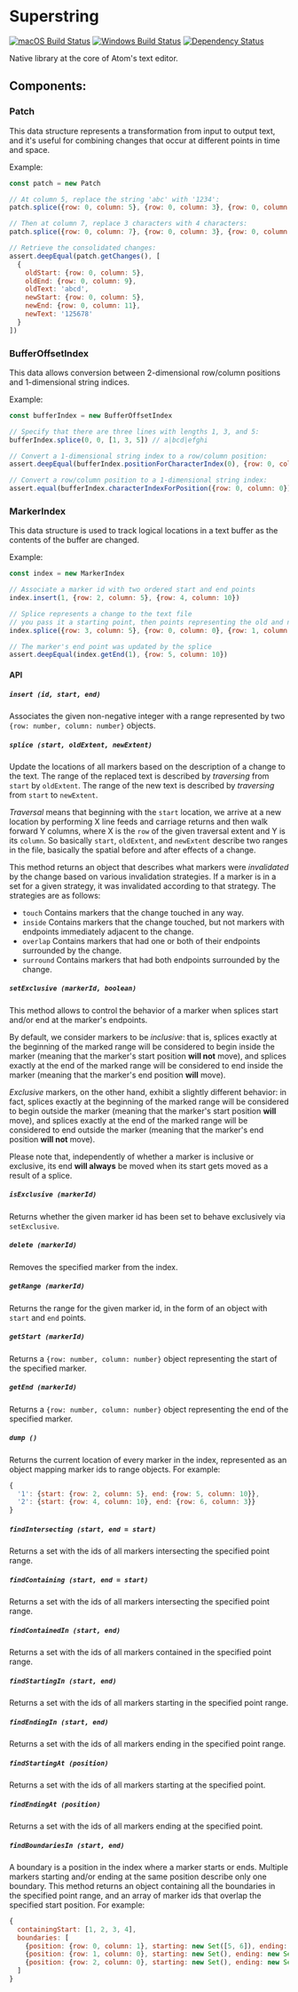 # Superstring
[![macOS Build Status](https://travis-ci.org/atom/superstring.svg?branch=master)](https://travis-ci.org/atom/superstring)
[![Windows Build Status](https://ci.appveyor.com/api/projects/status/n5pack4yk7w80fso/branch/master?svg=true)](https://ci.appveyor.com/project/Atom/superstring/branch/master)
[![Dependency Status](https://david-dm.org/atom/superstring.svg)](https://david-dm.org/atom/superstring)



Native library at the core of Atom's text editor.

## Components:

### Patch

This data structure represents a transformation from input to output text, and it's useful for combining changes that occur at different points in time and space.

Example:
```js
const patch = new Patch

// At column 5, replace the string 'abc' with '1234':
patch.splice({row: 0, column: 5}, {row: 0, column: 3}, {row: 0, column: 4}, 'abc', '1234')

// Then at column 7, replace 3 characters with 4 characters:
patch.splice({row: 0, column: 7}, {row: 0, column: 3}, {row: 0, column: 4}, '34d', '5678')

// Retrieve the consolidated changes:
assert.deepEqual(patch.getChanges(), [
  {
    oldStart: {row: 0, column: 5},
    oldEnd: {row: 0, column: 9},
    oldText: 'abcd',
    newStart: {row: 0, column: 5},
    newEnd: {row: 0, column: 11},
    newText: '125678'
  }
])
```

### BufferOffsetIndex

This data allows conversion between 2-dimensional row/column positions and 1-dimensional string indices.

Example:

```js
const bufferIndex = new BufferOffsetIndex

// Specify that there are three lines with lengths 1, 3, and 5:
bufferIndex.splice(0, 0, [1, 3, 5]) // a|bcd|efghi

// Convert a 1-dimensional string index to a row/column position:
assert.deepEqual(bufferIndex.positionForCharacterIndex(0), {row: 0, column: 0})

// Convert a row/column position to a 1-dimensional string index:
assert.equal(bufferIndex.characterIndexForPosition({row: 0, column: 0}), 0)
```

### MarkerIndex

This data structure is used to track logical locations in a text buffer as the contents of the buffer are changed.

Example:

```js
const index = new MarkerIndex

// Associate a marker id with two ordered start and end points
index.insert(1, {row: 2, column: 5}, {row: 4, column: 10})

// Splice represents a change to the text file
// you pass it a starting point, then points representing the old and new extent
index.splice({row: 3, column: 5}, {row: 0, column: 0}, {row: 1, column: 0})

// The marker's end point was updated by the splice
assert.deepEqual(index.getEnd(1), {row: 5, column: 10})
```

#### API

##### `insert (id, start, end)`

Associates the given non-negative integer with a range represented by two `{row: number, column: number}` objects.

##### `splice (start, oldExtent, newExtent)`

Update the locations of all markers based on the description of a change to the text. The range of the replaced text is described by *traversing* from `start` by `oldExtent`. The range of the new text is described by *traversing* from `start` to `newExtent`.

*Traversal* means that beginning with the `start` location, we arrive at a new location by performing X line feeds and carriage returns and then walk forward Y columns, where X is the `row` of the given traversal extent and Y is its `column`. So basically `start`, `oldExtent`, and `newExtent` describe two ranges in the file, basically the spatial before and after effects of a change.

This method returns an object that describes what markers were *invalidated* by the change based on various invalidation strategies. If a marker is in a set for a given strategy, it was invalidated according to that strategy. The strategies are as follows:

* `touch` Contains markers that the change touched in any way.
* `inside` Contains markers that the change touched, but not markers with endpoints immediately adjacent to the change.
* `overlap` Contains markers that had one or both of their endpoints surrounded by the change.
* `surround` Contains markers that had both endpoints surrounded by the change.

##### `setExclusive (markerId, boolean)`

This method allows to control the behavior of a marker when splices start and/or end at the marker's endpoints.

By default, we consider markers to be *inclusive*: that is, splices exactly at the beginning of the marked range will be considered to begin inside the marker (meaning that the marker's start position **will not** move), and splices exactly at the end of the marked range will be considered to end inside the marker (meaning that the marker's end position **will** move).

*Exclusive* markers, on the other hand, exhibit a slightly different behavior: in fact, splices exactly at the beginning of the marked range will be considered to begin outside the marker (meaning that the marker's start position **will** move), and splices exactly at the end of the marked range will be considered to end outside the marker (meaning that the marker's end position **will not** move).

Please note that, independently of whether a marker is inclusive or exclusive, its end **will always** be moved when its start gets moved as a result of a splice.

##### `isExclusive (markerId)`

Returns whether the given marker id has been set to behave exclusively via `setExclusive`.

##### `delete (markerId)`

Removes the specified marker from the index.

##### `getRange (markerId)`

Returns the range for the given marker id, in the form of an object with `start` and `end` points.

##### `getStart (markerId)`

Returns a `{row: number, column: number}` object representing the start of the specified marker.

##### `getEnd (markerId)`

Returns a `{row: number, column: number}` object representing the end of the specified marker.

##### `dump ()`

Returns the current location of every marker in the index, represented as an object mapping marker ids to range objects. For example:

```js
{
  '1': {start: {row: 2, column: 5}, end: {row: 5, column: 10}},
  '2': {start: {row: 4, column: 10}, end: {row: 6, column: 3}}
}
```

##### `findIntersecting (start, end = start)`

Returns a set with the ids of all markers intersecting the specified point range.

##### `findContaining (start, end = start)`

Returns a set with the ids of all markers intersecting the specified point range.

##### `findContainedIn (start, end)`

Returns a set with the ids of all markers contained in the specified point range.

##### `findStartingIn (start, end)`

Returns a set with the ids of all markers starting in the specified point range.

##### `findEndingIn (start, end)`

Returns a set with the ids of all markers ending in the specified point range.

##### `findStartingAt (position)`

Returns a set with the ids of all markers starting at the specified point.

##### `findEndingAt (position)`

Returns a set with the ids of all markers ending at the specified point.

##### `findBoundariesIn (start, end)`

A boundary is a position in the index where a marker starts or ends. Multiple markers starting and/or ending at the same position describe only one boundary. This method returns an object containing all the boundaries in the specified point range, and an array of marker ids that overlap the specified start position. For example:

```js
{
  containingStart: [1, 2, 3, 4],
  boundaries: [
    {position: {row: 0, column: 1}, starting: new Set([5, 6]), ending: new Set()},
    {position: {row: 1, column: 0}, starting: new Set(), ending: new Set([5])}
    {position: {row: 2, column: 0}, starting: new Set(), ending: new Set([6])}
  ]
}
```
